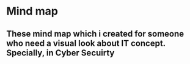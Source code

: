 # Mind map
## These mind map which i created for someone who need a visual look about IT concept. Specially, in Cyber Secuirty
